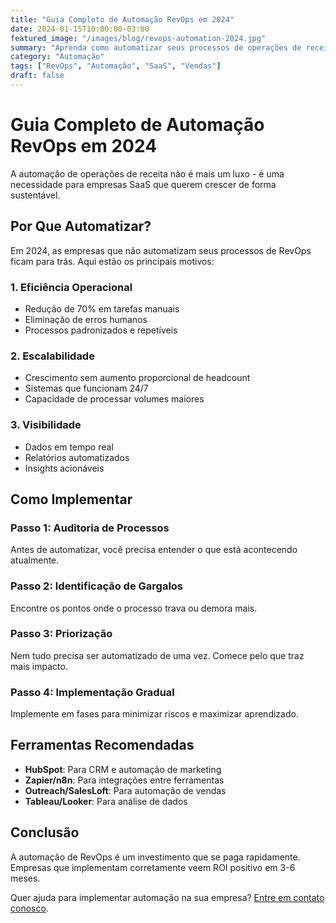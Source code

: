 ```yaml
---
title: "Guia Completo de Automação RevOps em 2024"
date: 2024-01-15T10:00:00-03:00
featured_image: "/images/blog/revops-automation-2024.jpg"
summary: "Aprenda como automatizar seus processos de operações de receita e escalar sua equipe de vendas sem aumentar o headcount."
category: "Automação"
tags: ["RevOps", "Automação", "SaaS", "Vendas"]
draft: false
---
```


# Guia Completo de Automação RevOps em 2024

A automação de operações de receita não é mais um luxo - é uma necessidade para empresas SaaS que querem crescer de forma sustentável.

## Por Que Automatizar?

Em 2024, as empresas que não automatizam seus processos de RevOps ficam para trás. Aqui estão os principais motivos:

### 1. Eficiência Operacional
- Redução de 70% em tarefas manuais
- Eliminação de erros humanos
- Processos padronizados e repetíveis

### 2. Escalabilidade
- Crescimento sem aumento proporcional de headcount
- Sistemas que funcionam 24/7
- Capacidade de processar volumes maiores

### 3. Visibilidade
- Dados em tempo real
- Relatórios automatizados
- Insights acionáveis

## Como Implementar

### Passo 1: Auditoria de Processos
Antes de automatizar, você precisa entender o que está acontecendo atualmente.

### Passo 2: Identificação de Gargalos
Encontre os pontos onde o processo trava ou demora mais.

### Passo 3: Priorização
Nem tudo precisa ser automatizado de uma vez. Comece pelo que traz mais impacto.

### Passo 4: Implementação Gradual
Implemente em fases para minimizar riscos e maximizar aprendizado.

## Ferramentas Recomendadas

- **HubSpot**: Para CRM e automação de marketing
- **Zapier/n8n**: Para integrações entre ferramentas
- **Outreach/SalesLoft**: Para automação de vendas
- **Tableau/Looker**: Para análise de dados

## Conclusão

A automação de RevOps é um investimento que se paga rapidamente. Empresas que implementam corretamente veem ROI positivo em 3-6 meses.

Quer ajuda para implementar automação na sua empresa? [Entre em contato conosco](/pt/contato).

